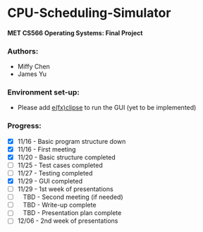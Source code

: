 # CPU-Scheduling-Simulator
#### MET CS566 Operating Systems: Final Project

### Authors:
* Miffy Chen
* James Yu

### Environment set-up:
* Please add [e(fx)clipse](https://www.eclipse.org/efxclipse/install.html) to run the GUI (yet to be implemented)

### Progress:
* [X] 11/16 - Basic program structure down
* [X] 11/16 - First meeting
* [X] 11/20 - Basic structure completed
* [ ] 11/25 - Test cases completed
* [ ] 11/27 - Testing completed
* [X] 11/29 - GUI completed
* [ ] 11/29 - 1st week of presentations
* [ ] &nbsp;&nbsp;&nbsp;TBD - Second meeting (if needed)
* [ ] &nbsp;&nbsp;&nbsp;TBD - Write-up complete
* [ ] &nbsp;&nbsp;&nbsp;TBD - Presentation plan complete
* [ ] 12/06 - 2nd week of presentations